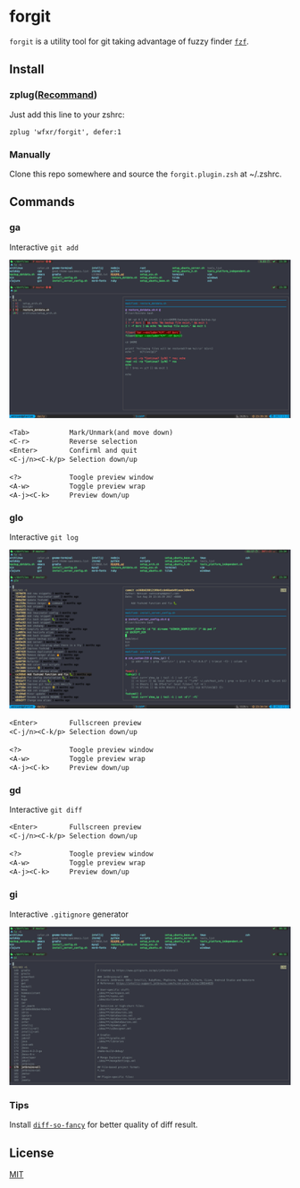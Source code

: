 # forgit

`forgit` is a utility tool for git taking advantage of fuzzy finder [`fzf`](https://github.com/junegunn/fzf).

## Install

### zplug([Recommand](https://github.com/zplug/zplug))

Just add this line to your zshrc:

    zplug 'wfxr/forgit', defer:1

### Manually

Clone this repo somewhere and source the `forgit.plugin.zsh` at ~/.zshrc.

## Commands

### ga

Interactive `git add`

![screenshot](screenshot-ga.png)

    <Tab>          Mark/Unmark(and move down)
    <C-r>          Reverse selection
    <Enter>        Confirml and quit
    <C-j/n><C-k/p> Selection down/up

    <?>            Toogle preview window
    <A-w>          Toggle preview wrap
    <A-j><C-k>     Preview down/up

### glo

Interactive `git log`

![screenshot](screenshot-glo.png)

    <Enter>        Fullscreen preview
    <C-j/n><C-k/p> Selection down/up

    <?>            Toogle preview window
    <A-w>          Toggle preview wrap
    <A-j><C-k>     Preview down/up

### gd

Interactive `git diff`

    <Enter>        Fullscreen preview
    <C-j/n><C-k/p> Selection down/up

    <?>            Toogle preview window
    <A-w>          Toggle preview wrap
    <A-j><C-k>     Preview down/up

### gi

Interactive `.gitignore` generator

![screenshot](screenshot-gi.png)

### Tips

Install [`diff-so-fancy`](https://github.com/so-fancy/diff-so-fancy) for better quality of diff result.

## License

[MIT](LICENSE.txt)
